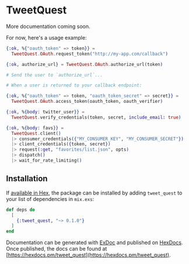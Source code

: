 # TweetQuest

More documentation coming soon.

For now, here's a usage example:

```elixir
{:ok, %{"oauth_token" => token}} =
  TweetQuest.OAuth.request_token("http://my-app.com/callback")

{:ok, authorize_url} = TweetQuest.OAuth.authorize_url(token)

# Send the user to `authorize_url`...

# When a user is returned to your callback endpoint:

{:ok, %{"oauth_token" => token, "oauth_token_secret" => secret}} =
  TweetQuest.OAuth.access_token(oauth_token, oauth_verifier)

{:ok, %{body: twitter_user}} =
  TweetQuest.verify_credentials(token, secret, include_email: true)

{:ok, %{body: favs}} =
  TweetQuest.client()
  |> consumer_credentials({"MY_CONSUMER_KEY", "MY_CONSUMER_SECRET"})
  |> client_credentials({token, secret})
  |> request(:get, "favorites/list.json", opts)
  |> dispatch()
  |> wait_for_rate_limiting()
```

## Installation

If [available in Hex](https://hex.pm/docs/publish), the package can be installed
by adding `tweet_quest` to your list of dependencies in `mix.exs`:

```elixir
def deps do
  [
    {:tweet_quest, "~> 0.1.0"}
  ]
end
```

Documentation can be generated with [ExDoc](https://github.com/elixir-lang/ex_doc)
and published on [HexDocs](https://hexdocs.pm). Once published, the docs can
be found at [https://hexdocs.pm/tweet_quest](https://hexdocs.pm/tweet_quest).

